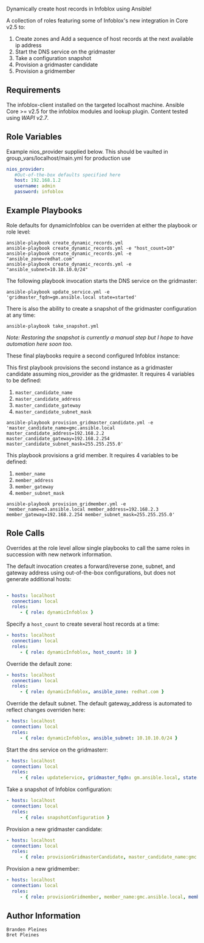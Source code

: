 Dynamically create host records in Infoblox using Ansible!

A collection of roles featuring some of Infoblox's new integration in Core v2.5 to: 
1. Create zones and Add a sequence of host records at the next available ip address 
2. Start the DNS service on the gridmaster
3. Take a configuration snapshot
4. Provision a gridmaster candidate
5. Provision a gridmember

Requirements
------------

The infoblox-client installed on the targeted localhost machine. Ansible Core >= v2.5 for the infoblox modules and lookup plugin. Content tested using *WAPI v2.7*.

Role Variables
--------------

Example nios_provider supplied below. This should be vaulted in group_vars/localhost/main.yml for production use

```yaml
nios_provider:
   #Out-of-the-box defaults specified here
   host: 192.168.1.2
   username: admin
   password: infoblox
```

Example Playbooks
-----------------

Role defaults for dynamicInfoblox can be overriden at either the playbook or role level:

```
ansible-playbook create_dynamic_records.yml
ansible-playbook create_dynamic_records.yml -e "host_count=10"
ansible-playbook create_dynamic_records.yml -e "ansible_zone=redhat.com"
ansible-playbook create_dynamic_records.yml -e "ansible_subnet=10.10.10.0/24"
```

The following playbook invocation starts the DNS service on the gridmaster:
```
ansible-playbook update_service.yml -e 'gridmaster_fqdn=gm.ansible.local state=started'
```

There is also the ability to create a snapshot of the gridmaster configuration at any time:
```
ansible-playbook take_snapshot.yml
```
_Note: Restoring the snapshot is currently a manual step but I hope to have automation here soon too._

These final playbooks require a second configured Infoblox instance: 

This first playbook provisions the second instance as a gridmaster candidate assuming nios_provider as the gridmaster. It requires 4 variables to be defined: 
1. `master_candidate_name`
2. `master_candidate_address`
3. `master_candidate_gateway`
4. `master_candidate_subnet_mask`
```
ansible-playbook provision_gridmaster_candidate.yml -e 'master_candidate_name=gmc.ansible.local master_candidate_address=192.168.2.2 master_candidate_gateway=192.168.2.254 master_candidate_subnet_mask=255.255.255.0'
```

This playbook provisions a grid member. It requires 4 variables to be defined:
1. `member_name`
2. `member_address`
3. `member_gateway`
4. `member_subnet_mask`
```
ansible-playbook provision_gridmember.yml -e 'member_name=m3.ansible.local member_address=192.168.2.3 member_gateway=192.168.2.254 member_subnet_mask=255.255.255.0'
```


Role Calls
-----------------

Overrides at the role level allow single playbooks to call the same roles in succession with new network information.

The default invocation creates a forward/reverse zone, subnet, and gateway address using out-of-the-box configurations, but does not generate additional hosts:

```yaml

- hosts: localhost
  connection: local
  roles:
     - { role: dynamicInfoblox }
```

Specify a `host_count` to create several host records at a time:

```yaml
- hosts: localhost
  connection: local
  roles:
     - { role: dynamicInfoblox, host_count: 10 }
```
Override the default zone:

```yaml
- hosts: localhost
  connection: local
  roles:
     - { role: dynamicInfoblox, ansible_zone: redhat.com }
```
Override the default subnet. The default gateway_address is automated to reflect changes overriden here:

```yaml
- hosts: localhost
  connection: local
  roles:
     - { role: dynamicInfoblox, ansible_subnet: 10.10.10.0/24 }
```

Start the dns service on the gridmasterr:

```yaml
- hosts: localhost
  connection: local
  roles:
     - { role: updateService, gridmaster_fqdn: gm.ansible.local, state: started }
```

Take a snapshot of Infoblox configuration:

```yaml
- hosts: localhost
  connection: local
  roles:
     - { role: snapshotConfiguration }
```
Provision a new gridmaster candidate:

```yaml
- hosts: localhost
  connection: local
  roles:
     - { role: provisionGridmasterCandidate, master_candidate_name:gmc.ansible.local, master_candidate_address: 192.168.2.2, master_candidate_gateway: 192.168.2.254, master_candidate_subnet_mask:255.255.255.0 }
```

Provision a new gridmember:

```yaml
- hosts: localhost
  connection: local
  roles:
     - { role: provisionGridmember, member_name:gmc.ansible.local, member_address: 192.168.2.2, member_gateway: 192.168.2.254, member_subnet_mask:255.255.255.0 }
```

Author Information
------------------

```
Branden Pleines
Bret Pleines
```
